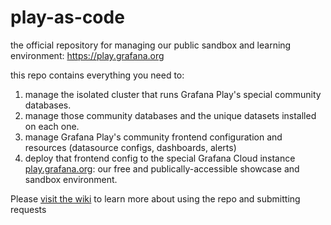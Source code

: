 # play-as-code

the official repository for managing our public sandbox and learning environment: https://play.grafana.org

this repo contains everything you need to:

1) manage the isolated cluster that runs Grafana Play's special community databases.
2) manage those community databases and the unique datasets installed on each one.
3) manage Grafana Play's community frontend configuration and resources (datasource configs, dashboards, alerts)
4) deploy that frontend config to the special Grafana Cloud instance [play.grafana.org](https://play.grafana.org): our free and publically-accessible showcase and sandbox environment.

Please [visit the wiki](https://github.com/grafana/play-as-code/wiki) to learn more about using the repo and submitting requests
